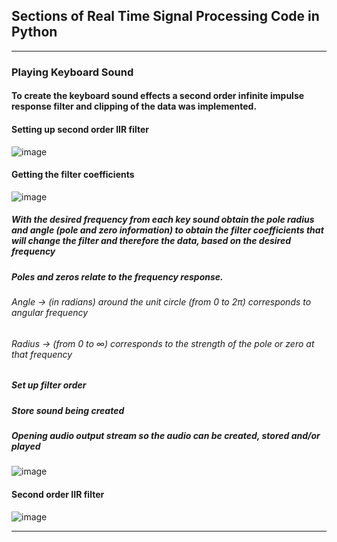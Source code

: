 ## Sections of Real Time Signal Processing Code in Python
***
### Playing Keyboard Sound
#### To create the keyboard sound effects a second order infinite impulse response filter and clipping of the data was implemented. 

#### Setting up second order IIR filter
![image](https://github.com/user-attachments/assets/5c887339-dfe8-442b-be74-51b86d22a6e3)

#### Getting the filter coefficients
![image](https://github.com/user-attachments/assets/62b78268-fe98-4a74-abc5-6f10dedee140)

##### With the desired frequency from each key sound obtain the pole radius and angle (pole and zero information) to obtain the filter coefficients that will change the filter and therefore the data, based on the desired frequency

##### Poles and zeros relate to the frequency response.
###### Angle -> (in radians) around the unit circle (from 0 to 2π) corresponds to angular frequency
###### Radius -> (from 0 to ∞) corresponds to the strength of the pole or zero at that frequency


##### Set up filter order
##### Store sound being created
##### Opening audio output stream so the audio can be created, stored and/or played
![image](https://github.com/user-attachments/assets/abc6c2a9-4fad-40f0-b5ff-f9210788c342)

#### Second order IIR filter
![image](https://github.com/user-attachments/assets/abf52ebf-a254-4ae1-8b24-d9c20bc8be4a)
***

